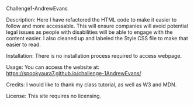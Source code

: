 Challenge1-AndrewEvans

Description:
    Here I have refactored the HTML code to make it easier to follow and more accessable. This will ensure companies will avoid potential legal issues as people with disabilities will be able to engage with the content easier. I also cleaned up and labeled the Style.CSS file to make that easier to read. 

Installation:
    There is no installation process required to access webpage.

Usage:
    You can access the website at: 
    https://spookyaura7.github.io/challenge-1AndrewEvans/

Credits:
    I would like to thank my class tutorial, as well as W3 and MDN. 

License:
    This site requires no licensing.

